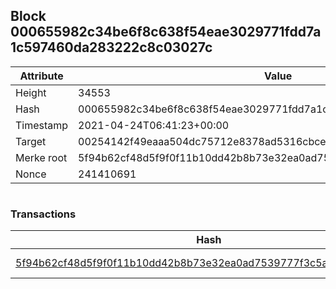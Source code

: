 ## Block 000655982c34be6f8c638f54eae3029771fdd7a1c597460da283222c8c03027c

Attribute | Value
--- | ---
Height | 34553
Hash | 000655982c34be6f8c638f54eae3029771fdd7a1c597460da283222c8c03027c
Timestamp | 2021-04-24T06:41:23+00:00
Target | 00254142f49eaaa504dc75712e8378ad5316cbcead634704b3734b6271167cc4
Merke root | 5f94b62cf48d5f9f0f11b10dd42b8b73e32ea0ad7539777f3c5a74abb3e71bc0
Nonce | 241410691

```

```

### Transactions

Hash | Amount
--- | ---
[5f94b62cf48d5f9f0f11b10dd42b8b73e32ea0ad7539777f3c5a74abb3e71bc0](5f94b62cf48d5f9f0f11b10dd42b8b73e32ea0ad7539777f3c5a74abb3e71bc0.md) | 10.00000000 SKEPTI 
